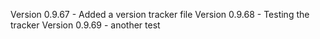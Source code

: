 Version 0.9.67 - Added a version tracker file
Version 0.9.68 - Testing the tracker
Version 0.9.69 - another test

